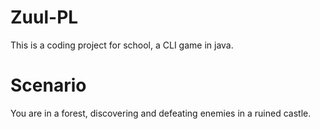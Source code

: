 # Zuul-PL
This is a coding project for school, a CLI game in java.

# Scenario
You are in a forest, discovering and defeating enemies in a ruined castle.
